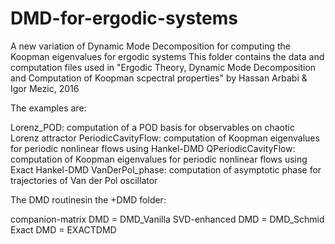 # DMD-for-ergodic-systems
A new variation of Dynamic Mode Decomposition for computing the Koopman eigenvalues for ergodic systems
This folder contains the data and computation files used in
"Ergodic Theory, Dynamic Mode Decomposition and Computation of Koopman scpectral properties"
by Hassan Arbabi & Igor Mezic, 2016


The examples are:

Lorenz_POD: computation of a POD basis for observables on chaotic Lorenz attractor
PeriodicCavityFlow: computation of Koopman eigenvalues for periodic nonlinear flows using Hankel-DMD
QPeriodicCavityFlow: computation of Koopman eigenvalues for periodic nonlinear flows using Exact Hankel-DMD
VanDerPol_phase: computation of asymptotic phase for trajectories of Van der Pol oscillator




The DMD routinesin the +DMD folder:


companion-matrix DMD = DMD_Vanilla
SVD-enhanced DMD = DMD_Schmid
Exact DMD	= EXACTDMD

